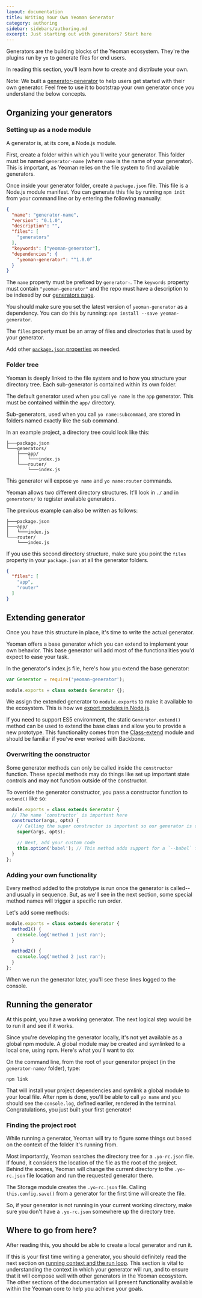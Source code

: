 ```yaml
---
layout: documentation
title: Writing Your Own Yeoman Generator
category: authoring
sidebar: sidebars/authoring.md
excerpt: Just starting out with generators? Start here
---
```


Generators are the building blocks of the Yeoman ecosystem. They're the plugins run by `yo` to generate files for end users.

In reading this section, you'll learn how to create and distribute your own.

<aside class="excerpt">
  Note: We built a <a href="https://github.com/yeoman/generator-generator">generator-generator</a> to help users get started with their own generator. Feel free to use it to bootstrap your own generator once you understand the below concepts.
</aside>


## Organizing your generators

### Setting up as a node module

A generator is, at its core, a Node.js module.

First, create a folder within which you'll write your generator. This folder must be named `generator-name` (where `name` is the name of your generator). This is important, as Yeoman relies on the file system to find available generators.

Once inside your generator folder, create a `package.json` file. This file is a Node.js module manifest. You can generate this file by running `npm init` from your command line or by entering the following manually:

```json
{
  "name": "generator-name",
  "version": "0.1.0",
  "description": "",
  "files": [
    "generators"
  ],
  "keywords": ["yeoman-generator"],
  "dependencies": {
    "yeoman-generator": "^1.0.0"
  }
}
```

The `name` property must be prefixed by `generator-`. The `keywords` property must contain `"yeoman-generator"` and the repo must have a description to be indexed by our [generators page](/generators).

You should make sure you set the latest version of `yeoman-generator` as a dependency. You can do this by running: `npm install --save yeoman-generator`.

The `files` property must be an array of files and directories that is used by your generator.

Add other [`package.json` properties](https://docs.npmjs.com/files/package.json#files) as needed.

### Folder tree

Yeoman is deeply linked to the file system and to how you structure your directory tree. Each sub-generator is contained within its own folder.

The default generator used when you call `yo name` is the `app` generator. This must be contained within the `app/` directory.

Sub-generators, used when you call `yo name:subcommand`, are stored in folders named exactly like the sub command.

In an example project, a directory tree could look like this:

```
├───package.json
└───generators/
    ├───app/
    │   └───index.js
    └───router/
        └───index.js
```

This generator will expose `yo name` and `yo name:router` commands.

Yeoman allows two different directory structures. It'll look in `./` and in `generators/` to register available generators.

The previous example can also be written as follows:

```
├───package.json
├───app/
│   └───index.js
└───router/
    └───index.js
```

If you use this second directory structure, make sure you point the `files` property in your `package.json` at all the generator folders.

```json
{
  "files": [
    "app",
    "router"
  ]
}
```


## Extending generator

Once you have this structure in place, it's time to write the actual generator.

Yeoman offers a base generator which you can extend to implement your own behavior. This base generator will add most of the functionalities you'd expect to ease your task.

In the generator's index.js file, here's how you extend the base generator:

```js
var Generator = require('yeoman-generator');

module.exports = class extends Generator {};
```

We assign the extended generator to `module.exports` to make it available to the ecosystem. This is how we [export modules in Node.js](https://nodejs.org/api/modules.html#modules_module_exports).

If you need to support ES5 environment, the static `Generator.extend()` method can be used to extend the base class and allow you to provide a new prototype. This functionality comes from the [Class-extend](https://github.com/SBoudrias/class-extend) module and should be familiar if you've ever worked with Backbone.

### Overwriting the constructor

Some generator methods can only be called inside the `constructor` function. These special methods may do things like set up important state controls and may not function outside of the constructor.

To override the generator constructor, you pass a constructor function to `extend()` like so:

```js
module.exports = class extends Generator {
  // The name `constructor` is important here
  constructor(args, opts) {
    // Calling the super constructor is important so our generator is correctly set up
    super(args, opts);

    // Next, add your custom code
    this.option('babel'); // This method adds support for a `--babel` flag
  }
};
```

### Adding your own functionality

Every method added to the prototype is run once the generator is called--and usually in sequence. But, as we'll see in the next section, some special method names will trigger a specific run order.

Let's add some methods:

```js
module.exports = class extends Generator {
  method1() {
    console.log('method 1 just ran');
  }

  method2() {
    console.log('method 2 just ran');
  }
};
```

When we run the generator later, you'll see these lines logged to the console.


## Running the generator

At this point, you have a working generator. The next logical step would be to run it and see if it works.

Since you're developing the generator locally, it's not yet available as a global npm module. A global module may be created and symlinked to a local one, using npm. Here's what you'll want to do:

On the command line, from the root of your generator project (in the `generator-name/` folder), type:

```
npm link
```

That will install your project dependencies and symlink a global module to your local file. After npm is done, you'll be able to call `yo name` and you should see the `console.log`, defined earlier, rendered in the terminal. Congratulations, you just built your first generator!


### Finding the project root

While running a generator, Yeoman will try to figure some things out based on the context of the folder it's running from.

Most importantly, Yeoman searches the directory tree for a `.yo-rc.json` file. If found, it considers the location of the file as the root of the project. Behind the scenes, Yeoman will change the current directory to the `.yo-rc.json` file location and run the requested generator there.

The Storage module creates the `.yo-rc.json` file. Calling `this.config.save()` from a generator for the first time will create the file.

So, if your generator is not running in your current working directory, make sure you don't have a `.yo-rc.json` somewhere up the directory tree.


## Where to go from here?

After reading this, you should be able to create a local generator and run it.

If this is your first time writing a generator, you should definitely read the next section on [running context and the run loop](/authoring/running-context.html). This section is vital to understanding the context in which your generator will run, and to ensure that it will compose well with other generators in the Yeoman ecosystem. The other sections of the documentation will present functionality available within the Yeoman core to help you achieve your goals.
